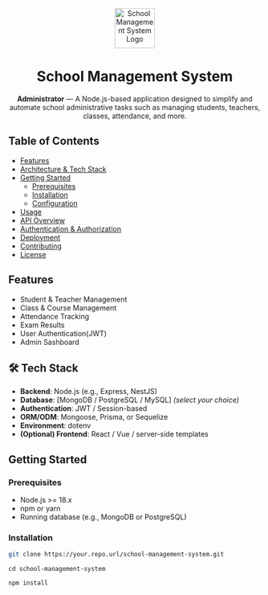 <p align="center">
  <img src="assets/icon.png" alt="School Management System Logo" width="80">
</p>

<h1 align="center">School Management System</h1>

<p align="center">
  <strong>Administrator</strong> — A Node.js-based application designed to simplify and automate school administrative tasks such as managing students, teachers, classes, attendance, and more.
</p>

<p align="center"></p>

## Table of Contents

- [Features](#features)
- [Architecture & Tech Stack](#architecture--tech-stack)
- [Getting Started](#getting-started)
  - [Prerequisites](#prerequisites)
  - [Installation](#installation)
  - [Configuration](#configuration)
- [Usage](#usage)
- [API Overview](#api-overview)
- [Authentication & Authorization](#authentication--authorization)
- [Deployment](#deployment)
- [Contributing](#contributing)
- [License](#license)

## Features

- Student & Teacher Management
- Class & Course Management
- Attendance Tracking
- Exam Results
- User Authentication(JWT)
- Admin Sashboard

## 🛠 Tech Stack

- **Backend**: Node.js (e.g., Express, NestJS)
- **Database**: [MongoDB / PostgreSQL / MySQL] *(select your choice)*
- **Authentication**: JWT / Session-based
- **ORM/ODM**: Mongoose, Prisma, or Sequelize
- **Environment**: dotenv
- **(Optional) Frontend**: React / Vue / server-side templates

## Getting Started

### Prerequisites

- Node.js >= 18.x
- npm or yarn
- Running database (e.g., MongoDB or PostgreSQL)

### Installation

```bash
git clone https://your.repo.url/school-management-system.git
```

```
cd school-management-system
```
```
npm install
```
